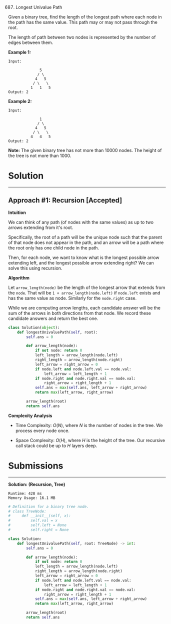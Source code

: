 687. Longest Univalue Path

Given a binary tree, find the length of the longest path where each node in the path has the same value. This path may or may not pass through the root.

The length of path between two nodes is represented by the number of edges between them.

 

**Example 1:**
```
Input:

              5
             / \
            4   5
           / \   \
          1   1   5
Output: 2
```

**Example 2:**
```
Input:

              1
             / \
            4   5
           / \   \
          4   4   5
Output: 2
```
 

**Note:** The given binary tree has not more than 10000 nodes. The height of the tree is not more than 1000.

# Solution
---
## Approach #1: Recursion [Accepted]
**Intuition**

We can think of any path (of nodes with the same values) as up to two arrows extending from it's root.

Specifically, the root of a path will be the unique node such that the parent of that node does not appear in the path, and an arrow will be a path where the root only has one child node in the path.

Then, for each node, we want to know what is the longest possible arrow extending left, and the longest possible arrow extending right? We can solve this using recursion.

**Algorithm**

Let `arrow_length(node)` be the length of the longest arrow that extends from the `node`. That will be `1 + arrow_length(node.left)` if `node.left` exists and has the same value as node. Similarly for the `node.right` case.

While we are computing arrow lengths, each candidate answer will be the sum of the arrows in both directions from that node. We record these candidate answers and return the best one.

```python
class Solution(object):
    def longestUnivaluePath(self, root):
        self.ans = 0

        def arrow_length(node):
            if not node: return 0
            left_length = arrow_length(node.left)
            right_length = arrow_length(node.right)
            left_arrow = right_arrow = 0
            if node.left and node.left.val == node.val:
                left_arrow = left_length + 1
            if node.right and node.right.val == node.val:
                right_arrow = right_length + 1
            self.ans = max(self.ans, left_arrow + right_arrow)
            return max(left_arrow, right_arrow)

        arrow_length(root)
        return self.ans
```

**Complexity Analysis**

* Time Complexity: $O(N)$, where $N$ is the number of nodes in the tree. We process every node once.

* Space Complexity: $O(H)$, where $H$ is the height of the tree. Our recursive call stack could be up to $H$ layers deep.

# Submissions
---
**Solution: (Recursion, Tree)**
```
Runtime: 428 ms
Memory Usage: 16.1 MB
```
```python
# Definition for a binary tree node.
# class TreeNode:
#     def __init__(self, x):
#         self.val = x
#         self.left = None
#         self.right = None

class Solution:
    def longestUnivaluePath(self, root: TreeNode) -> int:
        self.ans = 0

        def arrow_length(node):
            if not node: return 0
            left_length = arrow_length(node.left)
            right_length = arrow_length(node.right)
            left_arrow = right_arrow = 0
            if node.left and node.left.val == node.val:
                left_arrow = left_length + 1
            if node.right and node.right.val == node.val:
                right_arrow = right_length + 1
            self.ans = max(self.ans, left_arrow + right_arrow)
            return max(left_arrow, right_arrow)

        arrow_length(root)
        return self.ans
```